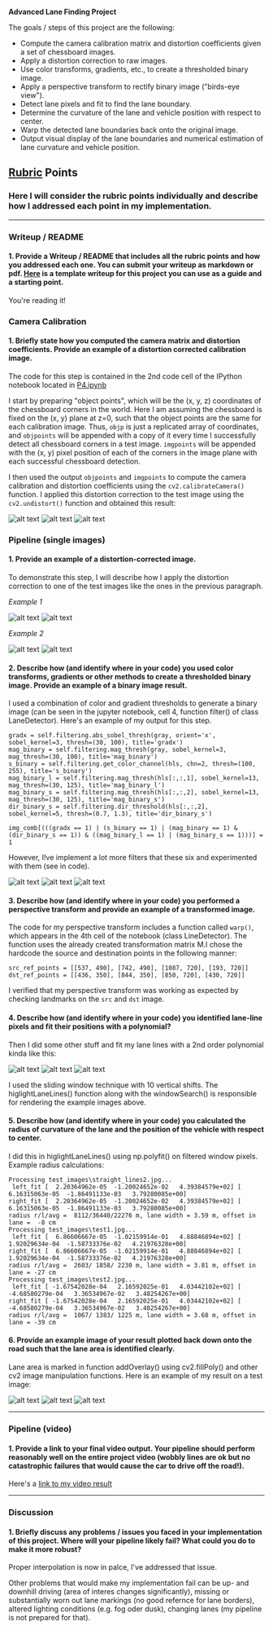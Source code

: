 **Advanced Lane Finding Project**

The goals / steps of this project are the following:

* Compute the camera calibration matrix and distortion coefficients given a set of chessboard images.
* Apply a distortion correction to raw images.
* Use color transforms, gradients, etc., to create a thresholded binary image.
* Apply a perspective transform to rectify binary image ("birds-eye view").
* Detect lane pixels and fit to find the lane boundary.
* Determine the curvature of the lane and vehicle position with respect to center.
* Warp the detected lane boundaries back onto the original image.
* Output visual display of the lane boundaries and numerical estimation of lane curvature and vehicle position.

[//]: # (Image References)

[image1]: ./examples/undistort_output.png "Undistorted"
[image2]: ./test_images/test1.jpg "Road Transformed"
[image3]: ./examples/binary_combo_example.jpg "Binary Example"
[image4]: ./examples/warped_straight_lines.jpg "Warp Example"
[image5]: ./examples/color_fit_lines.jpg "Fit Visual"
[image6]: ./examples/example_output.jpg "Output"


[image_a1]: ./examples/orig_ud_persp.png "Orig/Undistorted/Warped 1"
[image_a2]: ./examples/orig_ud_persp2.png "Orig/Undistorted/Warped 2"
[image_a3]: ./examples/orig_ud_persp3.png "Orig/Undistorted/Warped 3"

[image_b1]: ./examples/wrp_filt_hist.png "Warped/Filtered/Histogram 1"
[image_b2]: ./examples/wrp_filt_hist2.png "Warped/Filtered/Histogram 2"
[image_b3]: ./examples/wrp_filt_hist3.png "Warped/Filtered/Histogram 3"

[image_c1]: ./examples/filt_windows.png "Filtered/Windows 1"
[image_c2]: ./examples/filt_windows2.png "Filtered/Windows 2"
[image_c3]: ./examples/filt_windows3.png "Filtered/Windows 3"

[image_d1]: ./examples/result.png "Result 1"
[image_d2]: ./examples/result2.png "Result 2"
[image_d3]: ./examples/result3.png "Result 3"

[image_e1]: ./camera_cal/calibration1_chess_r.jpg
[image_e2]: ./camera_cal/calibration1_chess_undist_r.jpg
[image_e3]: ./camera_cal/calibration2_chess_r.jpg
[image_e4]: ./camera_cal/calibration2_chess_undist_r.jpg

[video1]: ./project_video_out.mp4 "Result Video"

## [Rubric](https://review.udacity.com/#!/rubrics/571/view) Points

### Here I will consider the rubric points individually and describe how I addressed each point in my implementation.  

---

### Writeup / README

#### 1. Provide a Writeup / README that includes all the rubric points and how you addressed each one.  You can submit your writeup as markdown or pdf.  [Here](https://github.com/udacity/CarND-Advanced-Lane-Lines/blob/master/writeup_template.md) is a template writeup for this project you can use as a guide and a starting point.  

You're reading it!

### Camera Calibration

#### 1. Briefly state how you computed the camera matrix and distortion coefficients. Provide an example of a distortion corrected calibration image.

The code for this step is contained in the 2nd code cell of the IPython notebook located in [P4.ipynb](https://github.com/cscsatho/CarND-Advanced-Lane-Lines-P4/blob/master/P4.ipynb)  

I start by preparing "object points", which will be the (x, y, z) coordinates of the chessboard corners in the world. Here I am assuming the chessboard is fixed on the (x, y) plane at z=0, such that the object points are the same for each calibration image.  Thus, `objp` is just a replicated array of coordinates, and `objpoints` will be appended with a copy of it every time I successfully detect all chessboard corners in a test image.  `imgpoints` will be appended with the (x, y) pixel position of each of the corners in the image plane with each successful chessboard detection.  

I then used the output `objpoints` and `imgpoints` to compute the camera calibration and distortion coefficients using the `cv2.calibrateCamera()` function.  I applied this distortion correction to the test image using the `cv2.undistort()` function and obtained this result: 

![alt text][image_a1]
![alt text][image_a2]
![alt text][image_a3]

### Pipeline (single images)

#### 1. Provide an example of a distortion-corrected image.

To demonstrate this step, I will describe how I apply the distortion correction to one of the test images like the ones in the previous paragraph.

*Example 1*

![alt text][image_e1]
![alt text][image_e2]

*Example 2*

![alt text][image_e3]
![alt text][image_e4]


#### 2. Describe how (and identify where in your code) you used color transforms, gradients or other methods to create a thresholded binary image.  Provide an example of a binary image result.

I used a combination of color and gradient thresholds to generate a binary image (can be seen in the jupyter notebook, cell 4, function filter() of class LaneDetector).  Here's an example of my output for this step.
```
gradx = self.filtering.abs_sobel_thresh(gray, orient='x', sobel_kernel=3, thresh=(30, 100), title='gradx')
mag_binary = self.filtering.mag_thresh(gray, sobel_kernel=3, mag_thresh=(30, 100), title='mag_binary')
s_binary = self.filtering.get_color_channel(hls, chn=2, thresh=(100, 255), title='s_binary')
mag_binary_l = self.filtering.mag_thresh(hls[:,:,1], sobel_kernel=13, mag_thresh=(30, 125), title='mag_binary_l')
mag_binary_s = self.filtering.mag_thresh(hls[:,:,2], sobel_kernel=13, mag_thresh=(30, 125), title='mag_binary_s')
dir_binary_s = self.filtering.dir_threshold(hls[:,:,2], sobel_kernel=5, thresh=(0.7, 1.3), title='dir_binary_s')
        
img_comb[(((gradx == 1) | (s_binary == 1) | (mag_binary == 1) & (dir_binary_s == 1)) & ((mag_binary_l == 1) | (mag_binary_s == 1)))] = 1        
```

However, I!ve implement a lot more filters that these six and experimented with them (see in code).

![alt text][image_b1]
![alt text][image_b2]
![alt text][image_b3]


#### 3. Describe how (and identify where in your code) you performed a perspective transform and provide an example of a transformed image.

The code for my perspective transform includes a function called `warp()`, which appears in the 4th cell of the notebook (class LineDetector).  The function uses the already created transformation matrix M.I chose the hardcode the source and destination points in the following manner:

```
src_ref_points = [[537, 490], [742, 490], [1087, 720], [193, 720]]
dst_ref_points = [[436, 350], [844, 350], [850, 720], [430, 720]]
```

I verified that my perspective transform was working as expected by checking landmarks on the `src` and `dst` image.

#### 4. Describe how (and identify where in your code) you identified lane-line pixels and fit their positions with a polynomial?

Then I did some other stuff and fit my lane lines with a 2nd order polynomial kinda like this:

![alt text][image_c1]
![alt text][image_c2]
![alt text][image_c3]

I used the sliding window technique with 10 vertical shifts. The higlightLaneLines() function along with the windowSearch() is responsible for rendering the example images above.

#### 5. Describe how (and identify where in your code) you calculated the radius of curvature of the lane and the position of the vehicle with respect to center.

I did this in higlightLaneLines() using np.polyfit() on filtered window pixels.
Example radius calculations:
```
Processing test_images\straight_lines2.jpg...
 left_fit [  2.20364962e-05  -1.20024652e-02   4.39384579e+02] [  6.16315063e-05  -1.86491133e-03   3.79280085e+00]
right_fit [  2.20364962e-05  -1.20024652e-02   4.39384579e+02] [  6.16315063e-05  -1.86491133e-03   3.79280085e+00]
radius r/l/avg =  8112/36440/22276 m, lane width = 3.59 m, offset in lane =  -8 cm
Processing test_images\test1.jpg...
 left_fit [  6.86606667e-05  -1.02159914e-01   4.88846894e+02] [  1.92029634e-04  -1.58733376e-02   4.21976328e+00]
right_fit [  6.86606667e-05  -1.02159914e-01   4.88846894e+02] [  1.92029634e-04  -1.58733376e-02   4.21976328e+00]
radius r/l/avg =  2603/ 1858/ 2230 m, lane width = 3.81 m, offset in lane = -27 cm
Processing test_images\test2.jpg...
 left_fit [ -1.67542028e-04   2.16592025e-01   4.03442102e+02] [ -4.68580279e-04   3.36534967e-02   3.48254267e+00]
right_fit [ -1.67542028e-04   2.16592025e-01   4.03442102e+02] [ -4.68580279e-04   3.36534967e-02   3.48254267e+00]
radius r/l/avg =  1067/ 1383/ 1225 m, lane width = 3.68 m, offset in lane = -39 cm
```

#### 6. Provide an example image of your result plotted back down onto the road such that the lane area is identified clearly.

Lane area is marked in function addOverlay() using cv2.fillPoly() and other cv2 image manipulation functions. Here is an example of my result on a test image:

![alt text][image_d1]
![alt text][image_d2]
![alt text][image_d3]

---

### Pipeline (video)

#### 1. Provide a link to your final video output.  Your pipeline should perform reasonably well on the entire project video (wobbly lines are ok but no catastrophic failures that would cause the car to drive off the road!).

Here's a [link to my video result](./project_video_out.mp4)

---

### Discussion

#### 1. Briefly discuss any problems / issues you faced in your implementation of this project.  Where will your pipeline likely fail?  What could you do to make it more robust?

Proper interpolation is now in palce, I've addressed that issue.

Other problems that would make my implementation fail can be up- and downhill driving (area of interes changes significantly), missing or substantially worn out lane markings (no good refernce for lane borders), altered lighting conditions (e.g. fog oder dusk), changing lanes (my pipeline is not prepared for that).

